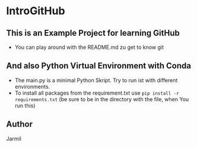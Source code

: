 # IntroGitHub

## This is an Example Project for learning GitHub

- You can play around with the README.md zu get to know git

## And also Python Virtual Environment with Conda

- The main.py is a minimal Python Skript. Try to run ist with different environments.
- To install all packages from the requirement.txt use ```pip install -r requirements.txt``` (be sure to be in the directory with the file, when You run this)

## Author

Jarmil
